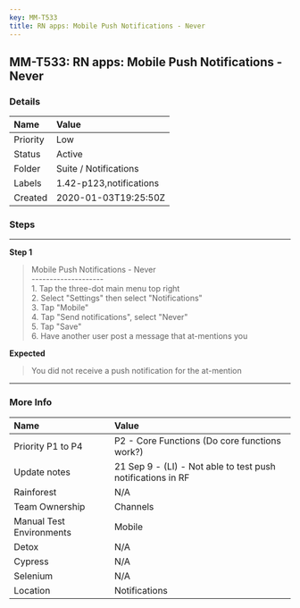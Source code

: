 ```yaml
---
key: MM-T533
title: RN apps: Mobile Push Notifications - Never
---
```


## MM-T533: RN apps: Mobile Push Notifications - Never

### Details

| Name     | Value                   |
| :------- | :---------------------- |
| Priority | Low                     |
| Status   | Active                  |
| Folder   | Suite / Notifications   |
| Labels   | 1.42-p123,notifications |
| Created  | 2020-01-03T19:25:50Z    |

### Steps

<hr/>

**Step 1**

> <article>Mobile Push Notifications - Never<br>--------------------<br>1. Tap the three-dot main menu top right<br>2. Select "Settings" then select "Notifications"<br>3. Tap "Mobile"<br>4. Tap "Send notifications", select "Never"<br>5. Tap "Save"<br>6. Have another user post a message that at-mentions you</article>

**Expected**

> <article>You did not receive a push notification for the at-mention</article>

<hr/>

### More Info

| Name                     | Value                                                       |
| :----------------------- | :---------------------------------------------------------- |
| Priority P1 to P4        | P2 - Core Functions (Do core functions work?)               |
| Update notes             | 21 Sep 9 - (LI) - Not able to test push notifications in RF |
| Rainforest               | N/A                                                         |
| Team Ownership           | Channels                                                    |
| Manual Test Environments | Mobile                                                      |
| Detox                    | N/A                                                         |
| Cypress                  | N/A                                                         |
| Selenium                 | N/A                                                         |
| Location                 | Notifications                                               |
